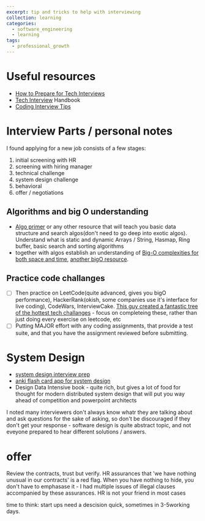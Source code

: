 ```yaml
---
excerpt: tip and tricks to help with interviewing
collection: learning
categories:
  - software_engineering
  - learning
tags:
  - professional_growth
---
```


# Useful resources

- [How to Prepare for Tech Interviews](https://www.reddit.com/r/cscareerquestions/comments/1jov24/heres_how_to_prepare_for_tech_interviews)
- [Tech Interview](https://github.com/yangshun/tech-interview-handbook) Handbook
- [Coding Interview Tips](https://www.interviewcake.com/coding-interview-tips)

# Interview Parts / personal notes

I found applying for a new job consists of a few stages:

1. initial screening with HR
2. screening with hiring manager
3. technical challenge
4. system design challenge
5. behavioral
6. offer / negotiations

## Algorithms and big O understanding

- [Algo primer](https://frontendmasters.com/courses/algorithms/) or any other resource that will teach you basic data structure and search algos(don't need to go deep into exotic algos). Understand what is static and dynamic Arrays / String, Hasmap, Ring buffer, basic search and sorting algorithms
- together with algos establish an understanding of [Big-O complexities for both space and time](https://www.bigocheatsheet.com/), [another bigO resource](https://cooervo.github.io/Algorithms-DataStructures-BigONotation/index.html).

## Practice code challanges

- [ ] Then practice on LeetCode(quite advanced, gives you bigO performance), HackerRank(okish, some companies use it's interface for live coding), CodeWars, InterviewCake. [This guy created a fantastic tree of the hottest tech challanges](https://neetcode.io/) - focus on completeing these, rather than just doing every exercise on leetcode, etc
- [ ] Putting MAJOR effort with any coding assignments, that provide a test suite, and that you have the assignment reviewed before submitting.

# System Design

- [system design interview prep](https://github.com/donnemartin/system-design-primer)
- [anki flash card app for system design](https://apps.ankiweb.net/``)
- Design Data Intensive book - quite rich, but gives a lot of food for thought for modern distributed system design that will put you way ahead of competition and powerpoint architects

I noted many interviewers don't always know whatr they are talking about and ask questions for the sake of asking, so don't be discouraged if they don't get your response - software design is quite abstract topic, and not eveyone prepared to hear different solutions / answers.

# offer

Review the contracts, trust but verify. HR assurances that 'we have nothing unusual in our contracts' is a red flag. When you have nothing to hide, you don't have to emphasase it - I had multiple issues of illegal clauses accompanied by these assurances. HR is not your friend in most cases

time to think: start ups need a descision quick, sometimes in 3-5working days.
